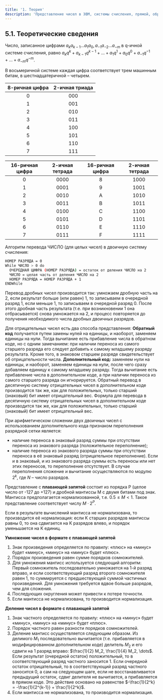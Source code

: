 ```yaml
---
title: '1. Теория'
description: 'Представление чисел в ЭВМ, системы счисления, прямой, обратный и дополнительный коды, формат с плавающей запятой.'
---
```


## 5.1. Теоретические сведения

Число, записанное цифрами $a_k a_{k-1} \dots a_1 a_0 , a_{-1} a_{-2} \dots a_{-m}$ в q-ичной системе счисления, равно $a_k q^k + a_{k-1} q^{k-1} + \dots + a_1 q^1 + a_0 q^0 + a_{-1} q^{-1} + \dots + a_{-m} q^{-m}$.

В восьмеричной системе каждая цифра соответствует трем машинным битам, в шестнадцатеричной – четырем.

| 8-ричная цифра | 2-ичная триада |
| :---: | :---: |
| 0 | 000 |
| 1 | 001 |
| 2 | 010 |
| 3 | 011 |
| 4 | 100 |
| 5 | 101 |
| 6 | 110 |
| 7 | 111 |

| 16-ричная цифра | 2-ичная тетрада | 16-ричная цифра | 2-ичная тетрада |
| :---: | :---: | :---: | :---: |
| 0 | 0000 | 8 | 1000 |
| 1 | 0001 | 9 | 1001 |
| 2 | 0010 | A | 1010 |
| 3 | 0011 | B | 1011 |
| 4 | 0100 | C | 1100 |
| 5 | 0101 | D | 1101 |
| 6 | 0110 | E | 1110 |
| 7 | 0111 | F | 1111 |

Алгоритм перевода ЧИСЛО (для целых чисел) в двоичную систему счисления:

```bash
НОМЕР РАЗРЯДА = 0
While ЧИСЛО > 0 do
  ОЧЕРЕДНАЯ ЦИФРА (НОМЕР РАЗРЯДА) = остаток от деления ЧИСЛО на 2
  ЧИСЛО = целая часть от деления ЧИСЛО на 2
  НОМЕР РАЗРЯДА = НОМЕР РАЗРЯДА + 1
ENDWhile
```

Перевод дробных чисел производится так: умножаем дробную часть на 2, если результат больше (или равен) 1, то записываем в очередной разряд 1, если меньше 1, то записываем в очередной разряд 0. После этого дробная часть результата (т.е. при возникновении 1 она отбрасывается) снова умножается на 2, и процесс повторяется до получения необходимого числа дробных двоичных разрядов.

Для отрицательных чисел есть два способа представления:
**Обратный код** получается путем замены нулей на единицы, и наоборот, заменяем единицы на нули. Тогда вычитание есть прибавление числа в обратном коде, но с одним замечанием: при наличии переноса из самого старшего разряда его следует добавить к самому младшему разряду результата. Кроме того, в знаковом старшем разряде свидетельствует об отрицательности числа.
**Дополнительный код:** заменяем нули на единицы, и наоборот, заменяем единицы на нули, после чего сразу добавляем единицу к самому младшему разряду. Тогда вычитание есть прибавление числа в дополнительном коде, а при наличии переноса из самого старшего разряда он игнорируется.
Обратный перевод в десятичную систему отрицательных чисел в дополнительном коде производится так же, как для положительных, только старший (знаковый) бит имеет отрицательный вес.
Формула для перевода в десятичную систему отрицательных чисел в дополнительном коде производится так же, как для положительных, только старший (знаковый) бит имеет отрицательный вес.

При арифметическом сложении двух двоичных чисел с использованием дополнительного кода признаком переполнения разрядной сетки является:
*   наличие переноса в знаковый разряд суммы при отсутствии переноса из знакового разряда (положительное переполнение);
*   наличие переноса из знакового разряда суммы при отсутствии переноса в её знаковый разряд (отрицательное переполнение).
Если и в знаковый, и из знакового разряда суммы есть переносы или нет этих переносов, то переполнение отсутствует.
В случае переполнения сложение и вычитание осуществляются по модулю $2^k$, где $N$ – число разрядов.

Представление с **плавающей запятой** состоит из порядка P (целое число от -127 до +127) и дробной мантиссы M с двумя битами под знак. Мантисса предполагается нормализованной, т.е. $0.5 \le M < 1$.
Такое представление соответствует числу $M \cdot 2^P$.

Если в результате вычислений мантисса не нормализована, то производится её нормализация: если K старших разрядов мантиссы равны 0, то она сдвигается на K разрядов влево, и порядок уменьшается на K единиц.

**Умножение чисел в формате с плавающей запятой**
1.  Знак произведения определяется по правилу: «плюс» на «минус» будет «минус», «минус» на «минус» будет «плюс».
2.  Порядок произведения равен сумме порядков сомножителей.
3.  Для умножения мантисс используется следующий алгоритм: Первый сомножитель последовательно умножается на 1-й разряд вправо, и если соответствующий разряд второго сомножителя равен 1, то суммируется с предшествующей суммой частичных произведений. Для умножения требуется вдвое больше разрядов, чем для сложения.
4.  Последующих округления может привести к потере точности.
5.  Если мантисса не нормализована, то производится нормализация.

**Деление чисел в формате с плавающей запятой**
1.  Знак частного определяется по правилу: «плюс» на «минус» будет «минус», «минус» на «минус» будет «плюс».
2.  Порядок частного равен разности порядков сомножителей.
3.  Деление мантисс осуществляется следующим образом. Из делимого $M_1$ последовательно вычитается (т.е. прибавляется в модифицированном дополнительном коде) делитель $M_2$ и его сдвиги на 1 разряд вправо: $\frac{1}{2} M_2, \frac{1}{4} M_2, \dots$. Если результат (очередной остаток) положительный, то в соответствующий разряд частного заносится 1. Если очередной остаток отрицательный, то в соответствующий разряд частного заносится 0, а сам на следующем шаге, если не восстанавливается предыдущий остаток, сдвиг делителя не вычитается, а прибавляется в прямом коде. Это действие основано на равенстве $-\frac{1}{2^k} = -\frac{1}{2^{k-1}} + \frac{1}{2^k}$.
4.  Если мантисса не нормализована, то производится нормализация.
